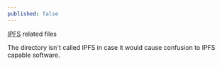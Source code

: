 ```yaml
---
published: false
---
```


[IPFS](https://ipfs.io) related files

The directory isn't called IPFS in case it would cause confusion to IPFS capable
software.
